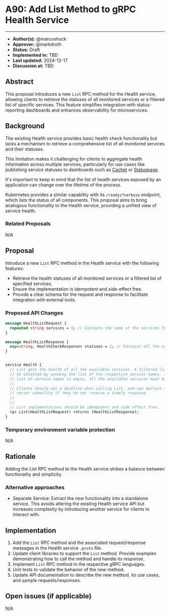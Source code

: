 # A90: Add List Method to gRPC Health Service
----
* **Author(s):** @marcoshuck
* **Approver:** @markdroth
* **Status:** Draft  
* **Implemented in:** TBD
* **Last updated:** 2024-12-17  
* **Discussion at:** TBD


## Abstract

This proposal introduces a new `List` RPC method for the Health service, allowing clients to retrieve the statuses of all monitored services or a filtered list of specific services. This feature simplifies integration with status-reporting dashboards and enhances observability for microservices.

## Background

The existing Health service provides basic health check functionality but lacks a mechanism to retrieve a comprehensive list of all monitored services and their statuses.

This limitation makes it challenging for clients to aggregate health information across multiple services, particularly for use cases like publishing service statuses to dashboards such as [Cachet](https://cachethq.io/) or [Statuspage](https://www.atlassian.com/software/statuspage).

It's important to keep in mind that the list of health services exposed by an application can change over the lifetime of the process.

Kubernetes provides a similar capability with its `/readyz?verbose` endpoint, which lists the status of all components. This proposal aims to bring analogous functionality to the Health service, providing a unified view of service health.

### Related Proposals

N/A

## Proposal

Introduce a new `List` RPC method in the Health service with the following features:

- Retrieve the health statuses of all monitored services or a filtered list of specified services.
- Ensure the implementation is idempotent and side-effect free.
- Provide a clear schema for the request and response to facilitate integration with external tools.

### Proposed API Changes

```protobuf
message HealthListRequest {
  repeated string services = 1; // Contains the name of the services that should be obtained. If empty, must return all.
}

message HealthListResponse {
  map<string, HealthCheckResponse> statuses = 1; // Contains all the services and their respective status.
}


service Health {
  // List gets the health of all the available services. A filtered list can
  // be obtained by sending the list of the respective service names. If the
  // list of service names is empty, all the available services must be returned.
  //
  // Clients should set a deadline when calling List, and can declare the
  // server unhealthy if they do not receive a timely response.
  //
  //
  // List implementations should be idempotent and side effect free.
  rpc List(HealthListRequest) returns (HealthListResponse);
}
```

### Temporary environment variable protection

N/A

## Rationale

Adding the List RPC method to the Health service strikes a balance between functionality and simplicity.

### Alternative approaches
- Separate Service: Extract the new functionality into a standalone service. This avoids altering the existing Health service API but increases complexity by introducing another service for clients to interact with.

## Implementation

1. Add the `List` RPC method and the associated request/response messages in the Health service `.proto` file.
2. Update client libraries to support the `List` method. Provide examples demonstrating how to call the method and handle its response.
3. Implement `List` RPC method in the respective gRPC languages.
4. Unit tests to validate the behavior of the new method.
5. Update API documentation to describe the new method, its use cases, and sample requests/responses.

## Open issues (if applicable)

N/A
